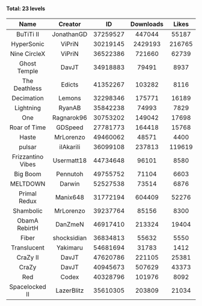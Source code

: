 #### Total: 23 levels

| Name | Creator | ID | Downloads | Likes |
|:---:|:---:|:---:|:---:|:---:|
| BuTiTi II | JonathanGD | 37259527 | 447044 | 55187
| HyperSonic | ViPriN | 30219145 | 2429193 | 216765
| Nine CircleX | ViPriN | 36522386 | 721660 | 62739
| Ghost Temple | DavJT | 34918883 | 79491 | 8937
| The Deathless | Edicts | 41352267 | 103282 | 8116
| Decimation | Lemons | 32298346 | 175771 | 16189
| Lightning | RyanAB | 35842238 | 74993 | 7829
| One | Ragnarok96 | 30753202 | 149042 | 17698
| Roar of Time | GDSpeed | 27781773 | 164418 | 15768
| Haste | MrLorenzo | 49460062 | 48571 | 4400
| pulsar | iIAkariIi | 36099108 | 237813 | 119619
| Frizzantino Vibes | Usermatt18 | 44734648 | 96101 | 8580
| Big Boom | Pennutoh | 49755752 | 71104 | 6603
| MELTDOWN | Darwin | 52527538 | 73514 | 6876
| Primal Redux | Manix648 | 31772194 | 604409 | 52276
| Shambolic | MrLorenzo | 39237764 | 85156 | 8300
| ObamA RebirtH | DanZmeN | 46917410 | 213324 | 19404
| Fiber | shocksidian | 36834813 | 55632 | 5550
| Translucent | Yakimaru | 54681694 | 31783 | 1412
| CraZy II | DavJT | 47620786 | 221105 | 25381
| CraZy | DavJT | 40945673 | 507629 | 43373
| Red | Codex | 40328796 | 101976 | 8092
| Spacelocked II | LazerBlitz | 35610305 | 203809 | 21034

